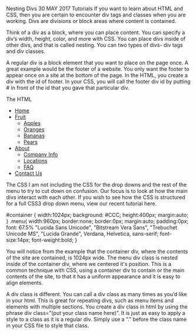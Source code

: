 Nesting Divs
 30 MAY 2017  Tutorials
If you want to learn about HTML and CSS, then you are certain to encounter div tags and classes when you are working. Divs are divisions or block areas where content is contained.

Think of a div as a block, where you can place content. You can specify a div’s width, height, color, and more with CSS. You can place divs inside of other divs, and that is called nesting. You can two types of divs- div tags and div classes.

A regular div is a block element that you want to place on the page once. A great example would be the footer of a website. You only want the footer to appear once on a site at the bottom of the page. In the HTML, you create a div with the id of footer. In your CSS, you will call the footer div id by putting # in front of the id that you gave that particular div.

The HTML
<div id="container">  
<div class="menu">  
    <ul>
        <li><a href="#" >Home</a></li>
        <li><a href="#" id="current">Fruit</a>
            <ul>
                <li><a href="#">Apples</a></li>
                <li><a href="#">Oranges</a></li>
                <li><a href="#">Bananas</a></li>
                <li><a href="#">Pears</a></li>
            </ul>
        </li>
        <li><a href="/about.html">About</a>
            <ul>
                <li><a href="#">Company Info</a></li>
                <li><a href="#">Locations</a></li>
                <li><a href="#">FAQ</a></li>
            </ul>
        </li>
        <li><a href="/contact/contact.php">Contact Us</a></li>
    </ul>
</div><!--closing div class for "menu"-->  
</div><!--closing div for "container"-->  
The CSS
I am not including the CSS for the drop downs and the rest of the menu to try to cut down on confusion. Our focus is to look at how the main divs interact with each other. If you wish to see how the CSS is structured for a full CSS3 drop down menu, view our recent tutorial here.

#container    {
    width:1024px;
    background: #CCC;
    height:400px;
    margin:auto;
}
.menu{
    width:960px;
    border:none;
    border:0px;
    margin:auto;
    padding:0px;
    font: 67.5% "Lucida Sans Unicode", "Bitstream Vera Sans", "Trebuchet Unicode MS", "Lucida Grande", Verdana, Helvetica, sans-serif;
    font-size:14px;
    font-weight:bold;
    }


You will notice from the example that the container div, where the contents of the site are contained, is 1024px wide. The menu div class is nested inside of the container div, where we centered it's position. This is a common technique with CSS, using a container div to contain or the main contents of the site, to that it has a uniform appearance and it is easy to align elements.

A div class is different. You can call a div class as many times as you’d like in your html. This is great for repeating divs, such as menu items and elements with multiple sections. You create a div class in html by using the phrase div class=”(put your class name here)”. It is just as easy to apply a style to a class as it is a regular div. Simply use a “.” before the class name in your CSS file to style that class.
